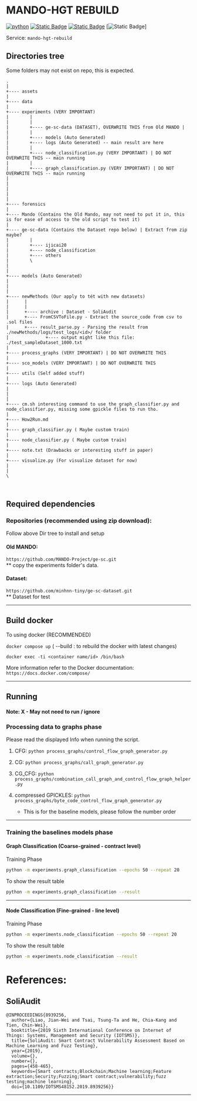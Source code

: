 # MANDO-HGT REBUILD

[![python](https://img.shields.io/badge/python-3.10.12-blue)](https://www.python.org/)
[![Static Badge](https://img.shields.io/badge/Ubuntu-22.04-orange)](https://releases.ubuntu.com/jammy/)
[![Static Badge](https://img.shields.io/badge/Docker-latest-teal)](https://docker.com/)
[![Static Badge](https://img.shields.io/badge/CUDA-12.1-green)]

Service: `mando-hgt-rebuild`

## Directories tree

Some folders may not exist on repo, this is expected.

```
.
|
+---- assets 
|
+---- data 
|
+---- experiments (VERY IMPORTANT)
|        |
|        |
|        +---- ge-sc-data (DATASET), OVERWRITE THIS from Old MANDO |
|        |
|        +---- models (Auto Generated)
|        +---- logs (Auto Generated) -- main result are here
|        |
|        +---- node_classification.py (VERY IMPORTANT) | DO NOT OVERWRITE THIS -- main running
|        |
|        +---- graph_classification.py (VERY IMPORTANT) | DO NOT OVERWRITE THIS -- main running
|
|
|
|
|
+---- forensics 
|
+---- Mando (Contains the Old Mando, may not need to put it in, this is for ease of access to the old script to test it)
|
+---- ge-sc-data (Contains the Dataset repo below) | Extract from zip maybe?
|        |
|        +---- ijicai20
|        +---- node_classification
|        +---- others
|        \
|
|
+---- models (Auto Generated)
|
|
|
+---- newMethods (Our apply to tét with new datasets)
|      |
|      |
|      +---- archive : Dataset - SoliAudit 
|      +---- FromCSVToFile.py - Extract the source_code from csv to .sol files
|      +---- result_parse.py - Parsing the result from ./newMethods/logs/test_logs/<id>/ folder 
|              +---- output might like this file: ./test_sampleDataset_1000.txt
|
+---- process_graphs (VERY IMPORTANT) | DO NOT OVERWRITE THIS
|
+---- sco_models (VERY IMPORTANT) | DO NOT OVERWRITE THIS
|
+---- utils (Self added stuff)
|
+---- logs (Auto Generated)
|
|
|
+---- cm.sh interesting command to use the graph_classifier.py and node_classifier.py, missing some gpickle files to run tho.
|
+---- How2Run.md
|
+---- graph_classifier.py ( Maybe custom train)
|
+---- node_classifier.py ( Maybe custom train)
|
+---- note.txt (Drawbacks or interesting stuff in paper)
|
+---- visualize.py (For visualize dataset for now)
|
|
\



```

## Required dependencies

### Repositories (recommended using zip download):

Follow above Dir tree to install and setup

#### Old MANDO:

`https://github.com/MANDO-Project/ge-sc.git`
\
\*\* copy the experiments folder's data.

#### Dataset:

`https://github.com/minhnn-tiny/ge-sc-dataset.git`
\
\*\* Dataset for test 

---

## Build docker

To using docker (RECOMMENDED)

`docker compose up` ( --build : to rebuild the docker with latest changes)

`docker exec -ti <container name/id> /bin/bash`

More information refer to the Docker documentation:
`https://docs.docker.com/compose/`

---

## Running

#### Note: X - May not need to run / ignore

### Processing data to graphs phase

Please read the displayed Info when running the script.

1. CFG: `python process_graphs/control_flow_graph_generator.py`

2. CG: `python process_graphs/call_graph_generator.py`

3. CG_CFG: `python process_graphs/combination_call_graph_and_control_flow_graph_helper.py`

4. compressed GPICKLES: `python process_graphs/byte_code_control_flow_graph_generator.py`
   - This is for the baseline models, please follow the number order

---

### Training the baselines models phase

#### Graph Classification (Coarse-grained - contract level)

Training Phase

```bash
python -m experiments.graph_classification --epochs 50 --repeat 20
```

To show the result table

```bash
python -m experiments.graph_classification --result
```

---

#### Node Classification (Fine-grained - line level)

Training Phase

```bash
python -m experiments.node_classification --epochs 50 --repeat 20
```

To show the result table

```bash
python -m experiments.node_classification --result
```


# References:

## SoliAudit
```
@INPROCEEDINGS{8939256,
  author={Liao, Jian-Wei and Tsai, Tsung-Ta and He, Chia-Kang and Tien, Chin-Wei},
  booktitle={2019 Sixth International Conference on Internet of Things: Systems, Management and Security (IOTSMS)}, 
  title={SoliAudit: Smart Contract Vulnerability Assessment Based on Machine Learning and Fuzz Testing}, 
  year={2019},
  volume={},
  number={},
  pages={458-465},
  keywords={Smart contracts;Blockchain;Machine learning;Feature extraction;Security;Fuzzing;Smart contract;vulnerability;fuzz testing;machine learning},
  doi={10.1109/IOTSMS48152.2019.8939256}}

```
---

<!--
# ------ IGNORE BELOW ------

---

# Methods

| Category                          | Methods                          | CMD |
| --------------------------------- | -------------------------------- | --- |
| Original Heterogeneous GNN        | metapath2vec                     |     |
| Original Homogeneous GNNs         | LINE <br> node2vec               |     |
| The best Buggy F1 scores of MANDO | Node features of the best scores |     |

---

### Test baselines models phase

---

### Training HGT models phase

| Category                                  | Methods                  | CMD |
| ----------------------------------------- | ------------------------ | --- |
| MANDO-HGT with Node Features Generated by | NodeType One Hot Vectors |     |
|                                           | metapath2vec             |     |
|                                           | LINE                     |     |
|                                           | node2vec                 |     |

---

### Test HGT models phase

---

### Visualize phase

6. process_graphs/dgl_graph_generator.py X
7. process_graphs/solidifi_reader.py X

8. node_classifier.py
9. node_classifier.py
10. visualize.py

11. sco_models/dataloader.py
12. sco_models/graph_utils.py
13. sco_models/model_hgt.py
14. sco_models/opcodes.py
15. sco_models/utils.py
16. sco_models/visualization.py

Flag: `y0uf0undtheFl4g_m4nd0h67` -->
